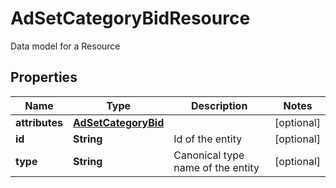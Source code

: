 

# AdSetCategoryBidResource

Data model for a Resource

## Properties

Name | Type | Description | Notes
------------ | ------------- | ------------- | -------------
**attributes** | [**AdSetCategoryBid**](AdSetCategoryBid.md) |  |  [optional]
**id** | **String** | Id of the entity |  [optional]
**type** | **String** | Canonical type name of the entity |  [optional]



